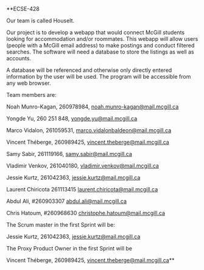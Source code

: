 **ECSE-428

Our team is called HouseIt.

Our project is to develop a webapp that would connect McGill students looking for accommodation and/or roommates. This webapp will allow users (people with a McGill email address) to make postings and conduct filtered searches. The software will need a database to store the listings as well as accounts.

A database will be referenced and otherwise only directly entered information by the user will be used. The program will be accessible from any web browser.

Team members are:

Noah Munro-Kagan, 260978984, noah.munro-kagan@mail.mcgill.ca

Yongde Yu, 260 251 848, yongde.yu@mail.mcgill.ca

Marco Vidalon, 261059531, marco.vidalonbaldeon@mail.mcgill.ca

Vincent Théberge, 260989425, vincent.theberge@mail.mcgill.ca

Samy Sabir, 261119166, samy.sabir@mail.mcgill.ca

Vladimir Venkov, 261040180, vladimir.venkov@mail.mcgill.ca

Jessie Kurtz, 261042363, jessie.kurtz@mail.mcgill.ca

Laurent Chiricota 261113415 laurent.chiricota@mail.mcgill.ca

Abdul Ali, #260903307 abdul.ali@mail.mcgill.ca

Chris Hatoum, #260968630 christophe.hatoum@mail.mcgill.ca

The Scrum master in the first Sprint will be:

Jessie Kurtz, 261042363, jessie.kurtz@mail.mcgill.ca

The Proxy Product Owner in the first Sprint will be

Vincent Théberge, 260989425, vincent.theberge@mail.mcgill.ca**
